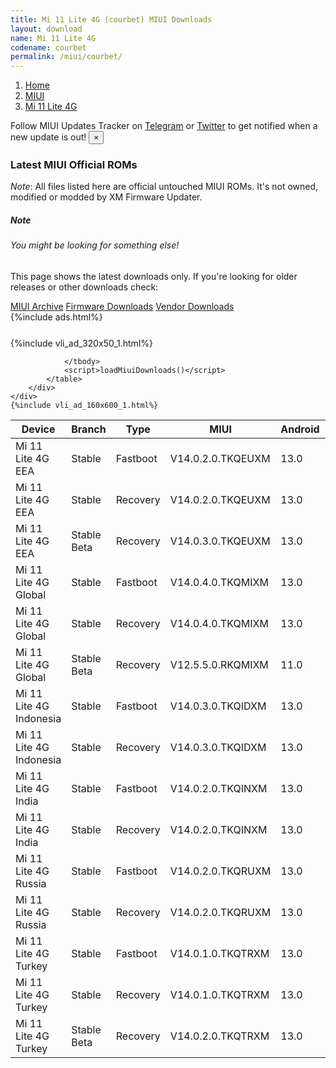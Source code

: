 ```yaml
---
title: Mi 11 Lite 4G (courbet) MIUI Downloads
layout: download
name: Mi 11 Lite 4G
codename: courbet
permalink: /miui/courbet/
---
```

<nav aria-label="breadcrumb">
    <ol class="breadcrumb">
        <li class="breadcrumb-item"><a href="/">Home</a></li>
        <li class="breadcrumb-item"><a href="/miui/">MIUI</a></li>
        <li class="breadcrumb-item active" aria-current="page"><a href="/miui/courbet/">Mi 11 Lite 4G</a></li>
    </ol>
</nav>
<div class="alert alert-primary alert-dismissible fade show" role="alert">
    Follow MIUI Updates Tracker on <a href="https://t.me/MIUIUpdatesTracker" class="alert-link">Telegram</a>
     or <a href="https://twitter.com/MiFwUpdater" class="alert-link">Twitter</a> to get notified when a new update is out!
    <button type="button" class="close" data-dismiss="alert" aria-label="Close">
        <span aria-hidden="true">&times;</span>
    </button>
</div>

### Latest MIUI Official ROMs
*Note*: All files listed here are official untouched MIUI ROMs. It's not owned, modified or modded by XM Firmware Updater.
<div class="card">
  <div class="card-body">
    <h5 class="card-title">Note</h5>
    <h6 class="card-subtitle mb-2 text-muted">You might be looking for something else!</h6>
    <p class="card-text">This page shows the latest downloads only.
     If you're looking for older releases or other downloads check:</p>
    <a href="/archive/miui/courbet/" class="card-link">MIUI Archive</a>
    <a href="/firmware/courbet/" class="card-link">Firmware Downloads</a>
    <a href="/vendor/courbet/" class="card-link">Vendor Downloads</a>
  </div>
</div>
{%include ads.html%}
<div class="row justify-content-center">
    <div class="col-10">
        <div class="table-responsive-md" style="margin-top: 25px;">
            {%include vli_ad_320x50_1.html%}
            <table id="miui" class="display dt-responsive nowrap compact table table-striped table-hover table-sm">
                <thead class="thead-dark">
                    <tr>
                        <th data-ref="device">Device</th>
                        <th data-ref="branch">Branch</th>
                        <th data-ref="type">Type</th>
                        <th data-ref="miui">MIUI</th>
                        <th data-ref="android">Android</th>
                        <th data-ref="size">Size</th>
                        <th data-ref="size">Date</th>
                        <th data-ref="link">Link</th>
                    </tr>
                </thead>
                <tbody>
                <tr><td>Mi 11 Lite 4G EEA</td><td>Stable</td><td>Fastboot</td><td>V14.0.2.0.TKQEUXM</td><td>13.0</td><td>5.5 GB</td><td>2023-04-18</td><td><a href="/miui/courbet/stable/V14.0.2.0.TKQEUXM/">Download</a></td></tr>
<tr><td>Mi 11 Lite 4G EEA</td><td>Stable</td><td>Recovery</td><td>V14.0.2.0.TKQEUXM</td><td>13.0</td><td>3.8 GB</td><td>2023-04-24</td><td><a href="/miui/courbet/stable/V14.0.2.0.TKQEUXM/">Download</a></td></tr>
<tr><td>Mi 11 Lite 4G EEA</td><td>Stable Beta</td><td>Recovery</td><td>V14.0.3.0.TKQEUXM</td><td>13.0</td><td>3.9 GB</td><td>2023-11-07</td><td><a href="/miui/courbet/stable beta/V14.0.3.0.TKQEUXM/">Download</a></td></tr>
<tr><td>Mi 11 Lite 4G Global</td><td>Stable</td><td>Fastboot</td><td>V14.0.4.0.TKQMIXM</td><td>13.0</td><td>5.5 GB</td><td>2023-10-16</td><td><a href="/miui/courbet/stable/V14.0.4.0.TKQMIXM/">Download</a></td></tr>
<tr><td>Mi 11 Lite 4G Global</td><td>Stable</td><td>Recovery</td><td>V14.0.4.0.TKQMIXM</td><td>13.0</td><td>4.0 GB</td><td>2023-10-31</td><td><a href="/miui/courbet/stable/V14.0.4.0.TKQMIXM/">Download</a></td></tr>
<tr><td>Mi 11 Lite 4G Global</td><td>Stable Beta</td><td>Recovery</td><td>V12.5.5.0.RKQMIXM</td><td>11.0</td><td>2.9 GB</td><td>2021-09-01</td><td><a href="/miui/courbet/stable beta/V12.5.5.0.RKQMIXM/">Download</a></td></tr>
<tr><td>Mi 11 Lite 4G Indonesia</td><td>Stable</td><td>Fastboot</td><td>V14.0.3.0.TKQIDXM</td><td>13.0</td><td>5.1 GB</td><td>2023-04-24</td><td><a href="/miui/courbet/stable/V14.0.3.0.TKQIDXM/">Download</a></td></tr>
<tr><td>Mi 11 Lite 4G Indonesia</td><td>Stable</td><td>Recovery</td><td>V14.0.3.0.TKQIDXM</td><td>13.0</td><td>3.8 GB</td><td>2023-04-28</td><td><a href="/miui/courbet/stable/V14.0.3.0.TKQIDXM/">Download</a></td></tr>
<tr><td>Mi 11 Lite 4G India</td><td>Stable</td><td>Fastboot</td><td>V14.0.2.0.TKQINXM</td><td>13.0</td><td>4.5 GB</td><td>2023-04-07</td><td><a href="/miui/courbet/stable/V14.0.2.0.TKQINXM/">Download</a></td></tr>
<tr><td>Mi 11 Lite 4G India</td><td>Stable</td><td>Recovery</td><td>V14.0.2.0.TKQINXM</td><td>13.0</td><td>3.8 GB</td><td>2023-04-17</td><td><a href="/miui/courbet/stable/V14.0.2.0.TKQINXM/">Download</a></td></tr>
<tr><td>Mi 11 Lite 4G Russia</td><td>Stable</td><td>Fastboot</td><td>V14.0.2.0.TKQRUXM</td><td>13.0</td><td>5.3 GB</td><td>2023-07-31</td><td><a href="/miui/courbet/stable/V14.0.2.0.TKQRUXM/">Download</a></td></tr>
<tr><td>Mi 11 Lite 4G Russia</td><td>Stable</td><td>Recovery</td><td>V14.0.2.0.TKQRUXM</td><td>13.0</td><td>3.8 GB</td><td>2023-08-08</td><td><a href="/miui/courbet/stable/V14.0.2.0.TKQRUXM/">Download</a></td></tr>
<tr><td>Mi 11 Lite 4G Turkey</td><td>Stable</td><td>Fastboot</td><td>V14.0.1.0.TKQTRXM</td><td>13.0</td><td>5.2 GB</td><td>2023-03-29</td><td><a href="/miui/courbet/stable/V14.0.1.0.TKQTRXM/">Download</a></td></tr>
<tr><td>Mi 11 Lite 4G Turkey</td><td>Stable</td><td>Recovery</td><td>V14.0.1.0.TKQTRXM</td><td>13.0</td><td>3.8 GB</td><td>2023-04-11</td><td><a href="/miui/courbet/stable/V14.0.1.0.TKQTRXM/">Download</a></td></tr>
<tr><td>Mi 11 Lite 4G Turkey</td><td>Stable Beta</td><td>Recovery</td><td>V14.0.2.0.TKQTRXM</td><td>13.0</td><td>3.9 GB</td><td>2023-08-16</td><td><a href="/miui/courbet/stable beta/V14.0.2.0.TKQTRXM/">Download</a></td></tr>

                </tbody>
                <script>loadMiuiDownloads()</script>
            </table>
        </div>
    </div>
    {%include vli_ad_160x600_1.html%}
</div>

